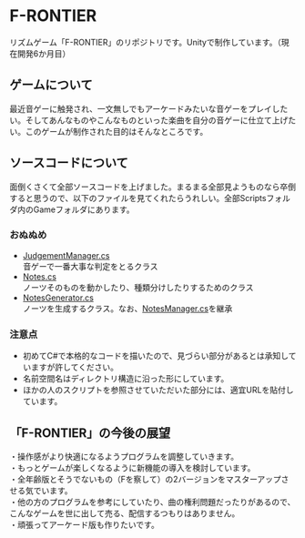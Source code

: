 # F-RONTIER
リズムゲーム「F-RONTIER」のリポジトリです。Unityで制作しています。（現在開発6か月目）
## ゲームについて
最近音ゲーに触発され、一文無しでもアーケードみたいな音ゲーをプレイしたい。そしてあんなものやこんなものといった楽曲を自分の音ゲーに仕立て上げたい。このゲームが制作された目的はそんなところです。
## ソースコードについて
面倒くさくて全部ソースコードを上げました。まるまる全部見ようものなら卒倒すると思うので、以下のファイルを見てくれたらうれしい。全部Scriptsフォルダ内のGameフォルダにあります。
### おぬぬめ
- [JudgementManager.cs](Sctipts/Game/JudgementManager.cs)<br/>音ゲーで一番大事な判定をとるクラス
- [Notes.cs](Scripts/Game/NotesManagement/Notes.cs)<br/>ノーツそのものを動かしたり、種類分けしたりするためのクラス
- [NotesGenerator.cs](Scripts/Game/NotesManagement/NotesGenerator.cs)<br/>ノーツを生成するクラス。なお、[NotesManager.cs](Scripts/Game/NotesManagement/NotesManager.cs)を継承
### 注意点
- 初めてC#で本格的なコードを描いたので、見づらい部分があるとは承知していますが許してください。<br/>
- 名前空間名はディレクトリ構造に沿った形にしています。
- ほかの人のスクリプトを参照させていただいた部分には、適宜URLを貼付しています。
## 「F-RONTIER」の今後の展望
・操作感がより快適になるようプログラムを調整していきます。<br/>
・もっとゲームが楽しくなるように新機能の導入を検討しています。<br/>
・全年齢版とそうでないもの（Fを察して）の2バージョンをマスターアップさせる気でいます。<br/>
・他の方のプログラムを参考にしていたり、曲の権利問題だったりがあるので、こんなゲームを世に出して売る、配信するつもりはありません。<br/>
・頑張ってアーケード版も作りたいです。<br/>
